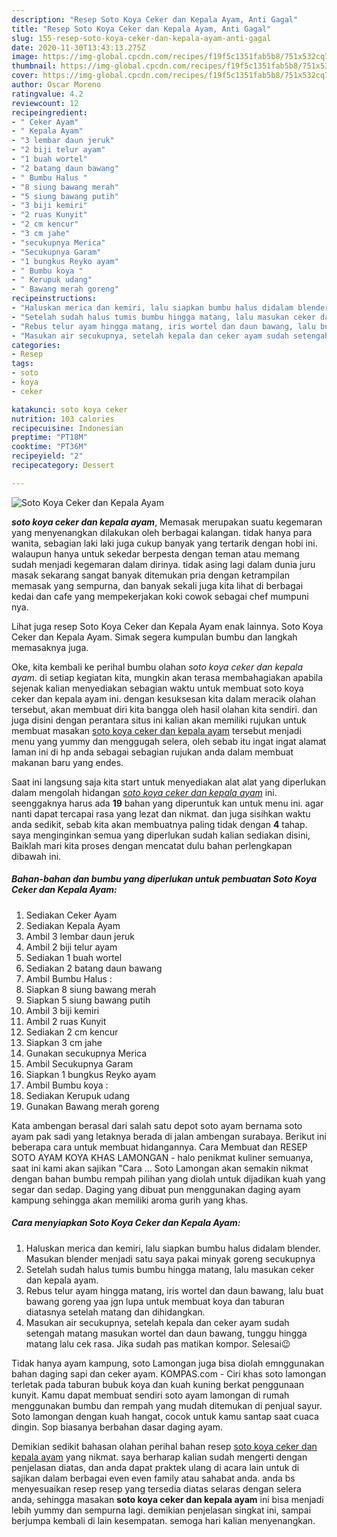 ```yaml
---
description: "Resep Soto Koya Ceker dan Kepala Ayam, Anti Gagal"
title: "Resep Soto Koya Ceker dan Kepala Ayam, Anti Gagal"
slug: 155-resep-soto-koya-ceker-dan-kepala-ayam-anti-gagal
date: 2020-11-30T13:43:13.275Z
image: https://img-global.cpcdn.com/recipes/f19f5c1351fab5b8/751x532cq70/soto-koya-ceker-dan-kepala-ayam-foto-resep-utama.jpg
thumbnail: https://img-global.cpcdn.com/recipes/f19f5c1351fab5b8/751x532cq70/soto-koya-ceker-dan-kepala-ayam-foto-resep-utama.jpg
cover: https://img-global.cpcdn.com/recipes/f19f5c1351fab5b8/751x532cq70/soto-koya-ceker-dan-kepala-ayam-foto-resep-utama.jpg
author: Oscar Moreno
ratingvalue: 4.2
reviewcount: 12
recipeingredient:
- " Ceker Ayam"
- " Kepala Ayam"
- "3 lembar daun jeruk"
- "2 biji telur ayam"
- "1 buah wortel"
- "2 batang daun bawang"
- " Bumbu Halus "
- "8 siung bawang merah"
- "5 siung bawang putih"
- "3 biji kemiri"
- "2 ruas Kunyit"
- "2 cm kencur"
- "3 cm jahe"
- "secukupnya Merica"
- "Secukupnya Garam"
- "1 bungkus Reyko ayam"
- " Bumbu koya "
- " Kerupuk udang"
- " Bawang merah goreng"
recipeinstructions:
- "Haluskan merica dan kemiri, lalu siapkan bumbu halus didalam blender. Masukan blender menjadi satu saya pakai minyak goreng secukupnya"
- "Setelah sudah halus tumis bumbu hingga matang, lalu masukan ceker dan kepala ayam."
- "Rebus telur ayam hingga matang, iris wortel dan daun bawang, lalu buat bawang goreng yaa jgn lupa untuk membuat koya dan taburan diatasnya setelah matang dan dihidangkan."
- "Masukan air secukupnya, setelah kepala dan ceker ayam sudah setengah matang masukan wortel dan daun bawang, tunggu hingga matang lalu cek rasa. Jika sudah pas matikan kompor. Selesai😉"
categories:
- Resep
tags:
- soto
- koya
- ceker

katakunci: soto koya ceker 
nutrition: 103 calories
recipecuisine: Indonesian
preptime: "PT18M"
cooktime: "PT36M"
recipeyield: "2"
recipecategory: Dessert

---
```



![Soto Koya Ceker dan Kepala Ayam](https://img-global.cpcdn.com/recipes/f19f5c1351fab5b8/751x532cq70/soto-koya-ceker-dan-kepala-ayam-foto-resep-utama.jpg)

<b><i>soto koya ceker dan kepala ayam</i></b>, Memasak merupakan suatu kegemaran yang menyenangkan dilakukan oleh berbagai kalangan. tidak hanya para wanita, sebagian laki laki juga cukup banyak yang tertarik dengan hobi ini. walaupun hanya untuk sekedar berpesta dengan teman atau memang sudah menjadi kegemaran dalam dirinya. tidak asing lagi dalam dunia juru masak sekarang sangat banyak ditemukan pria dengan ketrampilan memasak yang sempurna, dan banyak sekali juga kita lihat di berbagai kedai dan cafe yang mempekerjakan koki cowok sebagai chef mumpuni nya.

Lihat juga resep Soto Koya Ceker dan Kepala Ayam enak lainnya. Soto Koya Ceker dan Kepala Ayam. Simak segera kumpulan bumbu dan langkah memasaknya juga.

Oke, kita kembali ke perihal bumbu olahan <i>soto koya ceker dan kepala ayam</i>. di setiap kegiatan kita, mungkin akan terasa membahagiakan apabila sejenak kalian menyediakan sebagian waktu untuk membuat soto koya ceker dan kepala ayam ini. dengan kesuksesan kita dalam meracik olahan tersebut, akan membuat diri kita bangga oleh hasil olahan kita sendiri. dan juga disini dengan perantara situs ini kalian akan memiliki rujukan untuk membuat masakan <u>soto koya ceker dan kepala ayam</u> tersebut menjadi menu yang yummy dan menggugah selera, oleh sebab itu ingat ingat alamat laman ini di hp anda sebagai sebagian rujukan anda dalam membuat makanan baru yang endes.


Saat ini langsung saja kita start untuk menyediakan alat alat yang diperlukan dalam mengolah hidangan <u><i>soto koya ceker dan kepala ayam</i></u> ini. seenggaknya harus ada <b>19</b> bahan yang diperuntuk kan untuk menu ini. agar nanti dapat tercapai rasa yang lezat dan nikmat. dan juga sisihkan waktu anda sedikit, sebab kita akan membuatnya paling tidak dengan <b>4</b> tahap. saya menginginkan semua yang diperlukan sudah kalian sediakan disini, Baiklah mari kita proses dengan mencatat dulu bahan perlengkapan dibawah ini.

<!--inarticleads1-->

##### Bahan-bahan dan bumbu yang diperlukan untuk pembuatan Soto Koya Ceker dan Kepala Ayam:

1. Sediakan  Ceker Ayam
1. Sediakan  Kepala Ayam
1. Ambil 3 lembar daun jeruk
1. Ambil 2 biji telur ayam
1. Sediakan 1 buah wortel
1. Sediakan 2 batang daun bawang
1. Ambil  Bumbu Halus :
1. Siapkan 8 siung bawang merah
1. Siapkan 5 siung bawang putih
1. Ambil 3 biji kemiri
1. Ambil 2 ruas Kunyit
1. Sediakan 2 cm kencur
1. Siapkan 3 cm jahe
1. Gunakan secukupnya Merica
1. Ambil Secukupnya Garam
1. Siapkan 1 bungkus Reyko ayam
1. Ambil  Bumbu koya :
1. Sediakan  Kerupuk udang
1. Gunakan  Bawang merah goreng


Kata ambengan berasal dari salah satu depot soto ayam bernama soto ayam pak sadi yang letaknya berada di jalan ambengan surabaya. Berikut ini beberapa cara untuk membuat hidangannya. Cara Membuat dan RESEP SOTO AYAM KOYA KHAS LAMONGAN - halo penikmat kuliner semuanya, saat ini kami akan sajikan &#34;Cara … Soto Lamongan akan semakin nikmat dengan bahan bumbu rempah pilihan yang diolah untuk dijadikan kuah yang segar dan sedap. Daging yang dibuat pun menggunakan daging ayam kampung sehingga akan memiliki aroma gurih yang khas. 

<!--inarticleads2-->

##### Cara menyiapkan Soto Koya Ceker dan Kepala Ayam:

1. Haluskan merica dan kemiri, lalu siapkan bumbu halus didalam blender. Masukan blender menjadi satu saya pakai minyak goreng secukupnya
1. Setelah sudah halus tumis bumbu hingga matang, lalu masukan ceker dan kepala ayam.
1. Rebus telur ayam hingga matang, iris wortel dan daun bawang, lalu buat bawang goreng yaa jgn lupa untuk membuat koya dan taburan diatasnya setelah matang dan dihidangkan.
1. Masukan air secukupnya, setelah kepala dan ceker ayam sudah setengah matang masukan wortel dan daun bawang, tunggu hingga matang lalu cek rasa. Jika sudah pas matikan kompor. Selesai😉


Tidak hanya ayam kampung, soto Lamongan juga bisa diolah emnggunakan bahan daging sapi dan ceker ayam. KOMPAS.com - Ciri khas soto lamongan terletak pada taburan bubuk koya dan kuah kuning berkat penggunaan kunyit. Kamu dapat membuat sendiri soto ayam lamongan di rumah menggunakan bumbu dan rempah yang mudah ditemukan di penjual sayur. Soto lamongan dengan kuah hangat, cocok untuk kamu santap saat cuaca dingin. Sop biasanya berbahan dasar daging ayam. 

Demikian sedikit bahasan olahan perihal bahan resep <u>soto koya ceker dan kepala ayam</u> yang nikmat. saya berharap kalian sudah mengerti dengan penjelasan diatas, dan anda dapat praktek ulang di acara lain untuk di sajikan dalam berbagai even even family atau sahabat anda. anda bs menyesuaikan resep resep yang tersedia diatas selaras dengan selera anda, sehingga masakan <b>soto koya ceker dan kepala ayam</b> ini bisa menjadi lebih yummy dan sempurna lagi. demikian penjelasan singkat ini, sampai berjumpa kembali di lain kesempatan. semoga hari kalian menyenangkan.
